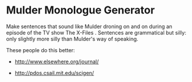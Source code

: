 Mulder Monologue Generator
========================

Make sentences that sound like Mulder droning on and on during an
episode of the TV show The X-Files . Sentences are grammatical but
silly: only slightly more silly than Mulder's way of speaking.

These people do this better:

* http://www.elsewhere.org/journal/

* http://pdos.csail.mit.edu/scigen/

